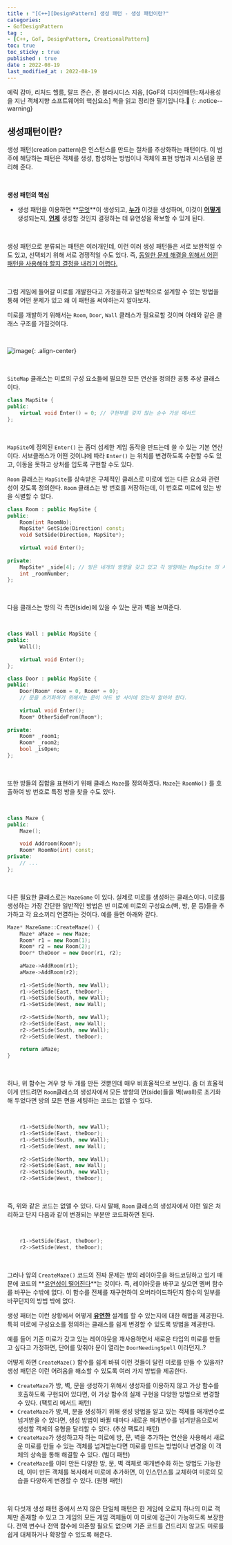 ```yaml
---
title : "[C++][DesignPattern] 생성 패턴 - 생성 패턴이란?"
categories:
- GofDesignPattern
tag :
- [C++, GoF, DesignPattern, CreationalPattern]
toc: true
toc_sticky : true
published : true
date : 2022-08-19
last_modified_at : 2022-08-19
---
```










에릭 감마, 리처드 헬름, 랄프 존슨, 존 블라시디스 지음, [GoF의 디자인패턴::재사용성을 지닌 객체지향 소프트웨어의 핵심요소] 책을 읽고 정리한 필기입니다.📢
{: .notice--warning}





## 생성패턴이란?

생성 패턴(creation pattern)은 인스턴스를 만드는 절차를 추상화하는 패턴이다. 이 범주에 해당하는 패턴은 객체를 생성, 합성하는 방법이나 객체의 표현 방법과 시스템을 분리해 준다. 

<br>

**생성 패턴의 핵심**

- 생성 패턴을 이용하면 **<u>무엇</u>**이 생성되고, **<u>누가</u>** 이것을 생성하며, 이것이 **<u>어떻게</u>** 생성되는지, **<u>언제</u>** 생성할 것인지 결정하는 데 유연성을 확보할 수 있게 된다.

<br>

생성 패턴으로 분류되는 패턴은 여러개인데, 이런 여러 생성 패턴들은 서로 보완적일 수도 있고, 선택되기 위해 서로 경쟁적일 수도 있다. 즉, <u>동일한 문제 해결을 위해서 어떤 패턴을 사용해야 할지 결정을 내리기 어렵다.</u>

<br>

그럼 게임에 들어갈 미로를 개발한다고 가정을하고 일반적으로 설계할 수 있는 방법을 통해 어떤 문제가 있고 왜 이 패턴을 써야하는지 알아보자.

미로를 개발하기 위해서는  `Room`, `Door`, `Wall` 클래스가 필요로할 것이며 아래와 같은 클래스 구조를 가질것이다.

<br>

![image](https://user-images.githubusercontent.com/13410737/185420714-28d7ca08-7608-4294-9c87-430f172d1c02.png){: .align-center}

<br>

`SiteMap` 클래스는 미로의 구성 요소들에 필요한 모든 연산을 정의한 공통 추상 클래스이다. 

```c++
class MapSite {
public:
    virtual void Enter() = 0; // 구현부를 갖지 않는 순수 가상 메서드
};
```

<br>

`MapSite`에 정의된 `Enter()` 는 좀더 섬세한 게임 동작을 만드는데 쓸 수 있는 기본 연산이다. 서브클래스가 어떤 것이냐에 따라 `Enter()` 는 위치를 변경하도록 수현할 수도 있고, 이동을 못하고 상처를 입도록 구현할 수도 있다.

`Room` 클래스는 `MapSite`를 상속받은 구체적인 클래스로 미로에 있는 다른 요소와 관련성이 갖도록 정의한다. `Room` 클래스는 방 번호를 저장하는데, 이 번호로 미로에 있는 방을 식별할 수 있다.

```c++
class Room : public MapSite {
public:
    Room(int RoomNo);
    MapSite* GetSide(Direction) const;
    void SetSide(Direction, MapSite*);
    
    virtual void Enter();
    
private:
    MapSite* _side[4]; // 방은 네개의 방향을 갖고 있고 각 방향에는 MapSite 의 서브클래스 인스턴스가 올 수 있다.
    int _roomNumber;
};
```

<br>

다음 클래스는 방의 각 측면(side)에 있을 수 있는 문과 벽을 보여준다.

<br>

```c++
class Wall : public MapSite {
public:
    Wall();
    
    virtual void Enter();
};
```

```c++
class Door : public MapSite {
public:
    Door(Room* room = 0, Room* = 0);
    // 문을 초기화하기 위해서는 문이 어드 방 사이에 있는지 알아야 한다.
    
    virtual void Enter();
    Room* OtherSideFrom(Room*);
    
private:
    Room* _room1;
    Room* _room2;
    bool _isOpen;
};
```

<br>

또한 방들의 집합을 표현하기 위해 클래스 `Maze`를 정의하겠다. `Maze`는 `RoomNo()` 를 호출하여 방 번호로 특정 방을 찾을 수도 있다.

<br>

```c++
class Maze {
public:
    Maze();
    
    void Addroom(Room*);
    Room* RoomNo(int) const;
private:
    // ...
};
```

<br>

다른 필요한 클래스로는 `MazeGame` 이 있다. 실제로 미로를 생성하는 클래스이다. 미로를 생성하는 가장 간단한 일반적인 방법은 빈 미로에 미로의 구성요소(벽, 방, 문 등)들을 추가하고 각 요소끼리 연결하는 것이다. 예를 들면 아래와 같다.

```c++
Maze* MazeGame::CreateMaze() {
    Maze* aMaze = new Maze;
    Room* r1 = new Room(1);
    Room* r2 = new Room(2);
    Door* theDoor = new Door(r1, r2);
    
    aMaze->AddRoom(r1);
    aMaze->AddRoom(r2);
    
    r1->SetSide(North, new Wall);
    r1->SetSide(East, theDoor);
    r1->SetSide(South, new Wall);
    r1->SetSide(West, new Wall);
        
    r2->SetSide(North, new Wall);
    r2->SetSide(East, new Wall);
    r2->SetSide(South, new Wall);
    r2->SetSide(West, theDoor);
    
    return aMaze;
}
```

<br>

허나, 위 함수는 겨우 방 두 개를 만든 것뿐인데 매우 비효율적으로 보인다. 좀 더 효율적이게 만드려면 `Room`클래스의 생성자에서 모든 방향의 면(side)들을 벽(wall)로 초기화해 두었다면 방의 모든 면을 세팅하는 코드는 없앨 수 있다.

<br>

```c++
    r1->SetSide(North, new Wall);
    r1->SetSide(East, theDoor);
    r1->SetSide(South, new Wall);
    r1->SetSide(West, new Wall);
        
    r2->SetSide(North, new Wall);
    r2->SetSide(East, new Wall);
    r2->SetSide(South, new Wall);
    r2->SetSide(West, theDoor);
```

<br>

즉, 위와 같은 코드는 없앨 수 있다. 다시 말해, `Room` 클래스의 생성자에서 이런 일은 처리하고 단지 다음과 같이 변경되는 부분만 코드화하면 된다.

<br>

```c++
    r1->SetSide(East, theDoor);
    r2->SetSide(West, theDoor);
```

<br>

그러나 앞의 `CreateMaze()` 코드의 진짜 문제는 방의 레이아웃을 하드코딩하고 있기 때문에 코드의 **<u>유연성이 떨어진다</u>**는 것이다.  즉, 레이아웃을 바꾸고 싶으면 멤버 함수를 바꾸는 수밖에 없다. 이 함수를 전체를 재구현하여 오버라이드하던지 함수의 일부를 바꾸던지의 방법 밖에 없다.

생성 패터는 이런 상황에서 어떻게 <u>**유연한**</u> 설계를 할 수 있는지에 대한 해법을 제공한다. 특히 미로에 구성요소를 정의하는 클래스를 쉽게 변경할 수 있도록 방법을 제공한다.

예를 들어 기존 미로가 갖고 있는 레이아웃을 재사용하면서 새로운 타입의 미로를 만들고 싶다고 가정하면, 단어를 맞춰야 문이 열리는 `DoorNeedingSpell` 이라던지..?

어떻게 하면  `CreateMaze()` 함수를 쉽게 바꿔 이런 것들이 달린 미로를 만들 수 있을까? 생성 패턴은 이런 어려움을 해소할 수 있도록 여러 가지 방법을 제공한다.

- `CreateMaze`가 방, 벽, 문을 생성하기 위해서 생성자를 이용하지 않고 가상 함수를 호출하도록 구현되어 있다면, 이 가상 함수의 실제 구현을 다양한 방법으로 변경할 수 있다. (팩토리 메서드 패턴)
- `CreateMaze`가 방,벽, 문을 생성하기 위해 생성 방법을 알고 있는 객체를 매개변수로 넘겨받을 수 있다면, 생성 방법이 바뀔 때마다 새로운 매개변수를 넘겨받음으로써 생성할 객체의 유형을 달리할 수 있다. (추상 팩토리 패턴)
- `CreateMaze`가 생성하고자 하는 미로에 방, 문, 벽을 추가하는 연산을 사용해서 새로운 미로를 만들 수 있는 객체를 넘겨받는다면 미로를 만드는 방법이나 변경을 이 객체의 상속을 통해 해결할 수 있다. (빌더 패턴)
- `CreateMaze`를 이미 만든 다양한 방, 문, 벽 객체로 매개변수화 하는 방법도 가능한데, 이미 만든 객체를 복사해서 미로에 추가하면, 이 인스턴스를 교체하여 미로의 모습을 다양하게 변경할 수 있다. (원형 패턴)

<br>

위 다섯개 생성 패턴 중에서 쓰지 않은 단일체 패턴은 한 게임에 오로지 하나의 미로 객체만 존재할 수 있고 그 게임의 모든 게임 객체들이 이 미로에 접근이 가능하도록 보장한다. 전역 변수나 전역 함수에 의존할 필요도 없으며 기존 코드를 건드리지 않고도 미로를 쉽게 대체하거나 확장할 수 있도록 해준다.



